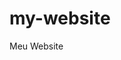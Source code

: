 # my-website
Meu Website


<!-- 

* Pretendo internacionalizar o site, traduzindo para o inglês. Aprender e pesquisar 
-------------------------------------------------------------------------------------
  multilingual website js
--------------------------------------------------------------------------------------
https://ip-api.com/docs/api:json - Atraves do ip da pessoa eu verifico se é diferente do brazil e mudo a tradução para ingles.

* Enviar o e-mail de contato via https://www.smtpjs.com/
-----------------------------------------------------------------------------
criar uma conta no gmail ou uma conta de email do servidor de hospedagem
-----------------------------------------------------------------------------
https://pepipost.com/tutorials/how-to-send-emails-with-javascript/
-->
